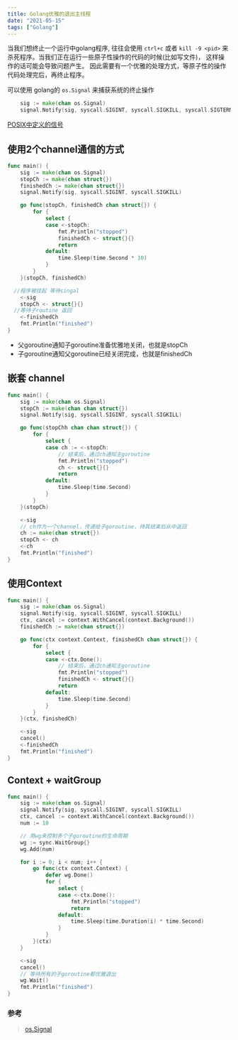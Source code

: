 ```yaml
---
title: Golang优雅的退出主线程
date: "2021-05-15"
tags: ["Golang"]
---
```


当我们想终止一个运行中golang程序, 往往会使用 `ctrl+c` 或者 `kill -9 <pid>` 来杀死程序。当我们正在运行一些原子性操作的代码的时候(比如写文件)， 这样操作的话可能会导致问题产生。 因此需要有一个优雅的处理方式，等原子性的操作代码处理完后，再终止程序。

可以使用 golang的 `os.Signal` 来捕获系统的终止操作

``` go
	sig := make(chan os.Signal)
	signal.Notify(sig, syscall.SIGINT, syscall.SIGKILL, syscall.SIGTERM)
```

[POSIX中定义的信号](https://man7.org/linux/man-pages/man7/signal.7.html)

## 使用2个channel通信的方式

``` go
func main() {
	sig := make(chan os.Signal)
	stopCh := make(chan struct{})
	finishedCh := make(chan struct{})
	signal.Notify(sig, syscall.SIGINT, syscall.SIGKILL)

	go func(stopCh, finishedCh chan struct{}) {
		for {
			select {
			case <-stopCh:
				fmt.Println("stopped")
				finishedCh <- struct{}{}
				return
			default:
				time.Sleep(time.Second * 10)
			}
		}
	}(stopCh, finishedCh)

  //程序被挂起 等待singal
	<-sig
	stopCh <- struct{}{}
  //等待子routine 返回
	<-finishedCh
	fmt.Println("finished")
}

```

- 父goroutine通知子goroutine准备优雅地关闭，也就是stopCh
- 子goroutine通知父goroutine已经关闭完成，也就是finishedCh

## 嵌套 channel

``` go
func main() {
	sig := make(chan os.Signal)
	stopCh := make(chan chan struct{})
	signal.Notify(sig, syscall.SIGINT, syscall.SIGKILL)

	go func(stopChh chan chan struct{}) {
		for {
			select {
			case ch := <-stopCh:
				// 结束后，通过ch通知主goroutine
				fmt.Println("stopped")
				ch <- struct{}{}
				return
			default:
				time.Sleep(time.Second)
			}
		}
	}(stopCh)

	<-sig
	// ch作为一个channel，传递给子goroutine，待其结束后从中返回
	ch := make(chan struct{})
	stopCh <- ch
	<-ch
	fmt.Println("finished")
}
```

## 使用Context

``` go
func main() {
	sig := make(chan os.Signal)
	signal.Notify(sig, syscall.SIGINT, syscall.SIGKILL)
	ctx, cancel := context.WithCancel(context.Background())
	finishedCh := make(chan struct{})

	go func(ctx context.Context, finishedCh chan struct{}) {
		for {
			select {
			case <-ctx.Done():
				// 结束后，通过ch通知主goroutine
				fmt.Println("stopped")
				finishedCh <- struct{}{}
				return
			default:
				time.Sleep(time.Second)
			}
		}
	}(ctx, finishedCh)

	<-sig
	cancel()
	<-finishedCh
	fmt.Println("finished")
}
```

## Context + waitGroup

``` go
func main() {
	sig := make(chan os.Signal)
	signal.Notify(sig, syscall.SIGINT, syscall.SIGKILL)
	ctx, cancel := context.WithCancel(context.Background())
	num := 10

	// 用wg来控制多个子goroutine的生命周期
	wg := sync.WaitGroup{}
	wg.Add(num)

	for i := 0; i < num; i++ {
		go func(ctx context.Context) {
			defer wg.Done()
			for {
				select {
				case <-ctx.Done():
					fmt.Println("stopped")
					return
				default:
					time.Sleep(time.Duration(i) * time.Second)
				}
			}
		}(ctx)
	}

	<-sig
	cancel()
	// 等待所有的子goroutine都优雅退出
	wg.Wait()
	fmt.Println("finished")
}
```


### 参考

> [os.Signal](https://golang.org/pkg/os/signal/#Notify)
